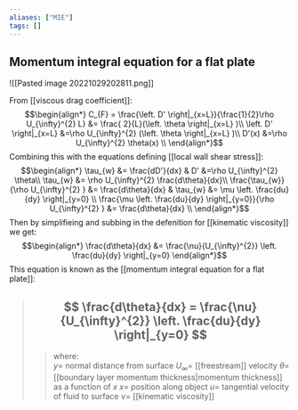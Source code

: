 ```yaml
---
aliases: ["MIE"]
tags: []
---
```


## Momentum integral equation for a flat plate

![[Pasted image 20221029202811.png]]

From [[viscous drag coefficient]]:
$$\begin{align*}
C_{F} = \frac{\left. D' \right|_{x=L}}{\frac{1}{2}\rho  U_{\infty}^{2} L} &= \frac{ 2}{L}(\left. \theta \right|_{x=L}  )\\
\left. D' \right|_{x=L} &=\rho  U_{\infty}^{2} (\left. \theta \right|_{x=L}  )\\
D'(x) &=\rho  U_{\infty}^{2}  \theta(x)  \\
\end{align*}$$
Combining this with the equations defining [[local wall shear stress]]:
$$\begin{align*}
\tau_{w} &= \frac{dD'}{dx} & D' &=\rho  U_{\infty}^{2}  \theta\\
\tau_{w} &= \rho  U_{\infty}^{2} \frac{d\theta}{dx}\\
\frac{\tau_{w}}{\rho  U_{\infty}^{2} } &= \frac{d\theta}{dx} & \tau_{w} &= \mu \left. \frac{du}{dy} \right|_{y=0} \\
\frac{\mu \left. \frac{du}{dy} \right|_{y=0}}{\rho  U_{\infty}^{2} } &= \frac{d\theta}{dx} \\
\end{align*}$$
Then by simplifieing and subbing in the defenition for [[kinematic viscosity]] we get:
$$\begin{align*}
\frac{d\theta}{dx} &= \frac{\nu}{U_{\infty}^{2}} \left. \frac{du}{dy} \right|_{y=0}
\end{align*}$$
This equation is known as the [[momentum integral equation for a flat plate]]:

> ## $$ \frac{d\theta}{dx} = \frac{\nu}{U_{\infty}^{2}} \left. \frac{du}{dy} \right|_{y=0} $$ 
>> where:  
>> $y=$ normal distance from surface 
>> $U_{\infty}=$ [[freestream]] velocity
>> $\theta=$ [[boundary layer momentum thickness|momentum thickness]] as a function of $x$
>> $x=$ position along object
>> $u=$ tangential velocity of fluid to surface
>> $\nu=$ [[kinematic viscosity]]

